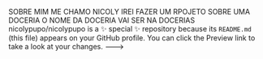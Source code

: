 SOBRE MIM
ME CHAMO NICOLY
IREI FAZER UM RPOJETO SOBRE UMA DOCERIA
O NOME DA DOCERIA VAI SER NA DOCERIAS 
nicolypupo/nicolypupo is a ✨ special ✨ repository because its `README.md` (this file) appears on your GitHub profile.
You can click the Preview link to take a look at your changes.
--->
